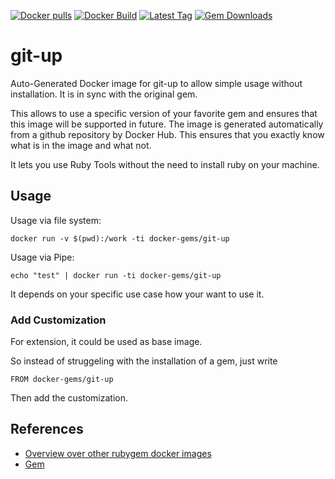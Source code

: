[![Docker pulls](https://img.shields.io/docker/pulls/rubygem/git-up.svg)](https://hub.docker.com/r/rubygem/git-up/)
[![Docker Build](https://img.shields.io/docker/automated/rubygem/git-up.svg)](https://hub.docker.com/r/rubygem/git-up/)
[![Latest Tag](https://img.shields.io/github/tag/docker-rubygem/git-up.svg)](https://hub.docker.com/r/rubygem/git-up/)
[![Gem Downloads](https://img.shields.io/gem/dt/git-up.svg)](https://rubygems.org/gems/git-up/)
# git-up

Auto-Generated Docker image for git-up to allow simple usage without installation.
It is in sync with the original gem.

This allows to use a specific version of your favorite gem and ensures that this image will be supported in future.
The image is generated automatically from a github repository by Docker Hub.
This ensures that you exactly know what is in the image and what not.

It lets you use Ruby Tools without the need to install ruby on your machine.

## Usage

Usage via file system:

`docker run -v $(pwd):/work -ti docker-gems/git-up`

Usage via Pipe:

`echo "test" | docker run -ti docker-gems/git-up`

It depends on your specific use case how your want to use it.

### Add Customization

For extension, it could be used as base image.

So instead of struggeling with the installation of a gem, just write

`FROM docker-gems/git-up`

Then add the customization.

## References

 - [Overview over other rubygem docker images](https://github.com/thinkbot/docker-rubygem)
 - [Gem](https://rubygems.org/gems/git-up/)
